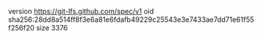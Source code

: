version https://git-lfs.github.com/spec/v1
oid sha256:28dd8a514ff8f3e6a81e6fdafb49229c25543e3e7433ae7dd71e61f55f256f20
size 3376
